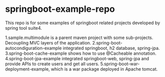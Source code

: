 # springboot-example-repo

This repo is for some examples of springboot related projects developed by spring tool suite4.

1.sample.multimodule is a parent maven project with some sub-projects. Decoupling MVC layers of the application.
2.spring-boot-autocondiguration-example integrated springboot, h2 database, spring-jpa.
3.spring-boot-cache-example shows how to use @Cacheable annotation.
4.spring-boot-jpa-example integrated springboot-web, spring-jpa and provide APIs to create users and get all users.
5.spring-boot-war-deployment-example, which is a war package deployed in Apache tomcat.
